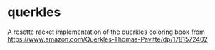 # querkles
A rosette racket implementation of the querkles coloring book from https://www.amazon.com/Querkles-Thomas-Pavitte/dp/1781572402
